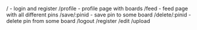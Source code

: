 / - login and register
/profile - profile page with boards
/feed - feed page with all different pins
/save/:pinid - save pin to some board
/delete/:pinid - delete pin from some board
/logout
/register
/edit
/upload